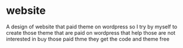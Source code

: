 # website
A design of website that paid theme on wordpress so I  try by myself to create those theme that are paid on wordpress that help those are not interested in buy those paid thme they get the code and theme free
